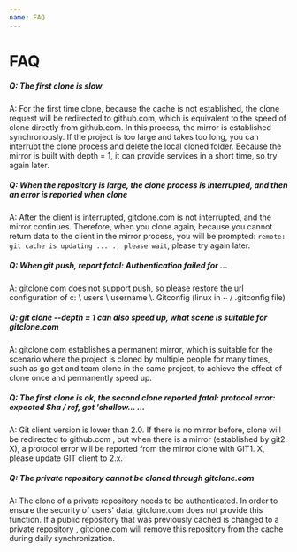```yaml
---
name: FAQ
---
```


# FAQ

##### Q: The first clone is slow

A: For the first time clone, because the cache is not established, the clone request will be redirected to github.com, which is equivalent to the speed of clone directly from github.com. In this process, the mirror is established synchronously. If the project is too large and takes too long, you can interrupt the clone process and delete the local cloned folder. Because the mirror is built with depth = 1, it can provide services in a short time, so try again later.

##### Q: When the repository is large, the clone process is interrupted, and then an error is reported when clone

A: After the client is interrupted, gitclone.com is not interrupted, and the mirror continues. Therefore, when you clone again, because you cannot return data to the client in the mirror process, you will be prompted: `remote: git cache is updating ... ., please wait`, please try again later.

##### Q: When git push, report fatal: Authentication failed for ...

A: gitclone.com does not support push, so please restore the url configuration of c: \ users \ username \\. Gitconfig (linux in ~ / .gitconfig file)

##### Q: git clone --depth = 1 can also speed up, what scene is suitable for gitclone.com

A: gitclone.com establishes a permanent mirror, which is suitable for the scenario where the project is cloned by multiple people for many times, such as go get and team clone in the same project, to achieve the effect of clone once and permanently speed up.

##### Q: The first clone is ok, the second clone reported fatal: protocol error: expected Sha / ref, got 'shallow... ...

A: Git client version is lower than 2.0. If there is no mirror before, clone will be redirected to github.com , but when there is a mirror (established by git2. X), a protocol error will be reported from the mirror clone with GIT1. X, please update GIT client to 2.x.

##### Q: The private repository cannot be cloned through gitclone.com

A: The clone of a private repository needs to be authenticated. In order to ensure the security of users' data, gitclone.com does not provide this function. If a public repository  that was previously cached is changed to a private repository , gitclone.com will remove this repository from the cache during daily synchronization.